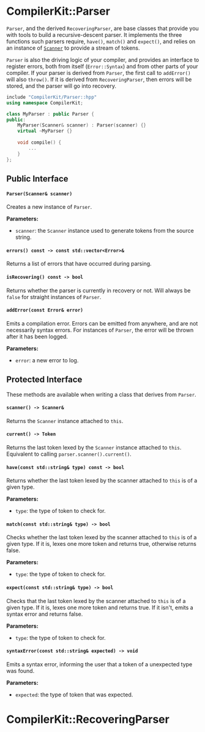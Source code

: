 # CompilerKit::Parser

`Parser`, and the derived `RecoveringParser`, are base classes that provide you with tools to
build a recursive-descent parser. It implements the three functions such parsers require, `have()`,
`match()` and `expect()`, and relies on an instance of [`Scanner`](scanner.html) to provide a
stream of tokens.

`Parser` is also the driving logic of your compiler, and provides an interface to register errors,
both from itself (`Error::Syntax`) and from other parts of your compiler. If your parser is derived
from `Parser`, the first call to `addError()` will also `throw()`. If it is derived from
`RecoveringParser`, then errors will be stored, and the parser will go into recovery.


```c++
include "CompilerKit/Parser::hpp"
using namespace CompilerKit;

class MyParser : public Parser {
public:
    MyParser(Scanner& scanner) : Parser(scanner) {}
    virtual ~MyParser {}
    
    void compile() {
        ...
    }
};
```


## Public Interface

#### `Parser(Scanner& scanner)`

Creates a new instance of `Parser`.

**Parameters:**

- `scanner`: the `Scanner` instance used to generate tokens from the source string.


#### `errors() const -> const std::vector<Error>&`

Returns a list of errors that have occurred during parsing.

#### `isRecovering() const -> bool`

Returns whether the parser is currently in recovery or not. Will always be `false` for straight
instances of `Parser`.

#### `addError(const Error& error)`

Emits a compilation error. Errors can be emitted from anywhere, and are not necessarily syntax
errors. For instances of `Parser`, the error will be thrown after it has been logged.

**Parameters:**

- `error`: a new error to log.


## Protected Interface

These methods are available when writing a class that derives from `Parser`.

#### `scanner() -> Scanner&`

Returns the `Scanner` instance attached to `this`.


#### `current() -> Token`


Returns the last token lexed by the `Scanner` instance attached to `this`. Equivalent to
calling `parser.scanner().current()`.


#### `have(const std::string& type) const -> bool`


Returns whether the last token lexed by the scanner attached to `this` is of a given type.

**Parameters:**

- `type`: the type of token to check for.


#### `match(const std::string& type) -> bool`

Checks whether the last token lexed by the scanner attached to `this` is of a given type. If
it is, lexes one more token and returns true, otherwise returns false.

**Parameters:**

- `type`: the type of token to check for.


#### `expect(const std::string& type) -> bool`

Checks that the last token lexed by the scanner attached to `this` is of a given type. If it is,
lexes one more token and returns true. If it isn't, emits a syntax error and returns false.

**Parameters:**

- `type`: the type of token to check for.


#### `syntaxError(const std::string& expected) -> void`

Emits a syntax error, informing the user that a token of a unexpected type was found.

**Parameters:**

- `expected`: the type of token that was expected.


# CompilerKit::RecoveringParser

